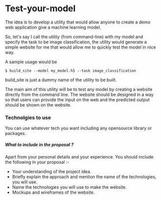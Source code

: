 # Test-your-model

The idea is to develop a utility that would allow anyone to create a demo web application give a machine learning model.

So, let's say I call the utility (from command-line) with my model and specify the task to be image classification, the utility would generate a simple website for me that would allow me to quickly test the model in nice way.

A sample usage would be 


```$ build_site --model my_model.h5 --task image_classification```


build_site is just a dummy name of the utility to be built.

The main aim of this utility will be to test any model by creating a website directly from the command line. The website should be designed in a way so that users can provide the 
input on the web and the predicted output should be shown on the website. 

### Technolgies to use
You can use whatever tech you want including any opensource library or packages.

##### What to include in the proposal ?

Apart from your personal details and your experience. You should include the following in your proposal :-

- Your understanding of the project idea.
- Briefly explain the approach and mention the name of the technologies, you will use.
- Name the technologies you will use to make the website.
- Mockups and wireframes of the website.
